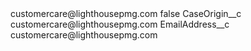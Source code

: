 <?xml version="1.0" encoding="UTF-8"?>
<CustomMetadata xmlns="http://soap.sforce.com/2006/04/metadata" xmlns:xsi="http://www.w3.org/2001/XMLSchema-instance" xmlns:xsd="http://www.w3.org/2001/XMLSchema">
    <label>customercare@lighthousepmg.com</label>
    <protected>false</protected>
    <values>
        <field>CaseOrigin__c</field>
        <value xsi:type="xsd:string">customercare@lighthousepmg.com</value>
    </values>
    <values>
        <field>EmailAddress__c</field>
        <value xsi:type="xsd:string">customercare@lighthousepmg.com</value>
    </values>
</CustomMetadata>
